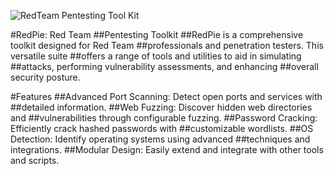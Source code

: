 ![RedTeam Pentesting Tool Kit](https://github.com/user-attachments/assets/91030554-b7aa-4b94-8c5e-b5313c81ec40)

#RedPie: Red Team
##Pentesting Toolkit
##RedPie is a comprehensive toolkit designed for Red Team ##professionals and penetration testers. This versatile suite ##offers a range of tools and utilities to aid in simulating ##attacks, performing vulnerability assessments, and enhancing ##overall security posture.

#Features
##Advanced Port Scanning: Detect open ports and services with ##detailed information.
##Web Fuzzing: Discover hidden web directories and ##vulnerabilities through configurable fuzzing.
##Password Cracking: Efficiently crack hashed passwords with ##customizable wordlists.
##OS Detection: Identify operating systems using advanced ##techniques and integrations.
##Modular Design: Easily extend and integrate with other tools and scripts.

